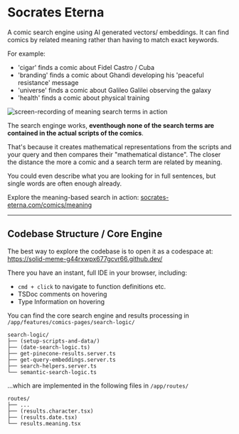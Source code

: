 # Socrates Eterna

A comic search engine using AI generated vectors/ embeddings. It can find comics by related meaning rather than having to match exact keywords.

For example:

- 'cigar' finds a comic about Fidel Castro / Cuba
- 'branding' finds a comic about Ghandi developing his 'peaceful resistance' message
- 'universe' finds a comic about Galileo Galilei observing the galaxy
- 'health' finds a comic about physical training

![screen-recording of meaning search terms in action](public/main/meaning-search-screen-recording.gif)

The search enginge works, **eventhough none of the search terms are contained in the actual scripts of the comics**.

That's because it creates mathematical representations from the scripts and your query and then compares their "mathematical distance". The closer the distance the more a comic and a search term are related by meaning.

You could even describe what you are looking for in full sentences, but single words are often enough already.

Explore the meaning-based search in action: [socrates-eterna.com/comics/meaning](https://socrates-eterna.com/comics/meaning)

---

## Codebase Structure / Core Engine

The best way to explore the codebase is to open it as a codespace at:
https://solid-meme-g44rxwpx677gcvr66.github.dev/

There you have an instant, full IDE in your browser, including:

- `cmd + click` to navigate to function definitions etc.
- TSDoc comments on hovering
- Type Information on hovering

You can find the core search engine and results processing in `/app/features/comics-pages/search-logic/`

```
search-logic/
├── (setup-scripts-and-data/)
├── (date-search-logic.ts)
├── get-pinecone-results.server.ts
├── get-query-embeddings.server.ts
├── search-helpers.server.ts
└── semantic-search-logic.ts
```

...which are implemented in the following files in `/app/routes/`

```
routes/
├── ...
├── (results.character.tsx)
├── (results.date.tsx)
└── results.meaning.tsx
```
